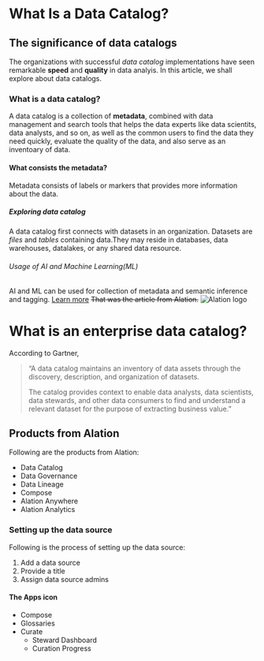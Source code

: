 # What Is a Data Catalog?

## The significance of data catalogs

The organizations with successful _data catalog_ implementations have seen remarkable **speed** and **quality** in data analyis. In this article, we shall explore about data catalogs.

### What is a data catalog?

A data catalog is a collection of **metadata**, combined with data management and search tools that helps the data experts like data scientits, data analysts, and so on, as well as the common users to find the data they need quickly, evaluate the quality of the data, and also serve as an inventoary of data.

#### What consists the metadata?

Metadata consists of labels or markers that provides more information about the data. 

##### Exploring data catalog

A data catalog first connects with datasets in an organization. Datasets are _files_ and _tables_ containing data.They may reside in databases, data warehouses, datalakes, or any shared data resource.

###### Usage of AI and Machine Learning(ML)

AI and ML can be used for collection of metadata and semantic inference and tagging.
[Learn more](https://www.alation.com/blog/what-is-a-data-catalog/)
~~That was the article from Alation.~~
![Alation logo](https://images.ctfassets.net/7p3vnbbznfiw/DaYotF2SA4HGjbtknD8tA/016a726507e2cd13ce5a09b89aaf2441/Primary-Logo.svg)

# What is an enterprise data catalog?
According to Gartner,
>  “A data catalog maintains an inventory of data assets through the discovery, description, and organization of datasets.
> 
> The catalog provides context to enable data analysts, data scientists, data stewards, and other data consumers to find and understand a relevant dataset for the purpose of extracting business value.”
## Products from Alation
Following are the products from Alation:
* Data Catalog
* Data Governance
* Data Lineage
* Compose
* Alation Anywhere
* Alation Analytics
### Setting up the data source
Following is the process of setting up the data source:
1. Add a data source
2. Provide a title
3. Assign data source admins

#### The Apps icon
* Compose
* Glossaries
* Curate
  * Steward Dashboard
  * Curation Progress






